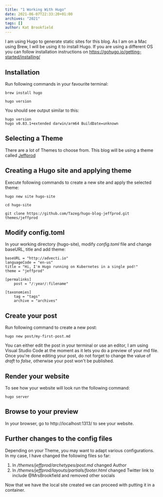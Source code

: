 ```yaml
---
title: "1 Working With Hugo"
date: 2021-06-07T22:33:20+01:00
archives: "2021"
tags: []
author: Kat Brookfield
---
```


I am using Hugo to generate static sites for this blog. As I am on a Mac using Brew, I will be using it to install Hugo. If you are using a different OS you can follow installation instructions on https://gohugo.io/getting-started/installing/

## Installation
Run following commands in your favourite terminal:

```
brew install hugo

hugo version
```

You should see output similar to this:
```
hugo version
hugo v0.83.1+extended darwin/arm64 BuildDate=unknown
```

## Selecting a Theme
There are a lot of Themes to choose from. This blog will be using a theme called [Jeffprod](https://themes.gohugo.io/hugo-blog-jeffprod/)

## Creating a Hugo site and applying theme
Execute following commands to create a new site and apply the selected theme:
```
hugo new site hugo-site

cd hugo-site

git clone https://github.com/Tazeg/hugo-blog-jeffprod.git themes/jeffprod
```
## Modify config.toml
In your working directory (hugo-site), modify *config.toml* file and change baseURL, title and add theme:
```
baseURL = "http://advecti.io"
languageCode = "en-us"
title = "Hi, I'm Hugo running on Kubernetes in a single pod!"
theme = "jeffprod"

[permalinks]
    post = "/:year/:filename"

[taxonomies]
    tag = "tags"
    archive = "archives"
```

## Create your post
Run following command to create a new post:
```
hugo new post/my-first-post.md
```

You can either edit the post in your terminal or use an editor, I am using Visual Studio Code at the moment as it lets you do a preview of your md file.
Once you're done editing your post, do not forget to change the value of *draft* to *false*, otherwise your post won't be published.

## Render your website
To see how your website will look run the following command:
```
hugo server
```

## Browse to your preview
In your browser, go to http://localhost:1313/ to see your website.

## Further changes to the config files
Depending on your Theme, you may want to adapt various configurations.
In my case, I have changed the following files so far:

1. In */themes/jeffprod/archetypes/post.md* changed Author
2. In */themes/jeffprod/layouts/partials/footer.html* changed Twitter link to include @MrsBrookfield and removed other socials

Now that we have the local site created we can proceed with putting it in a container.